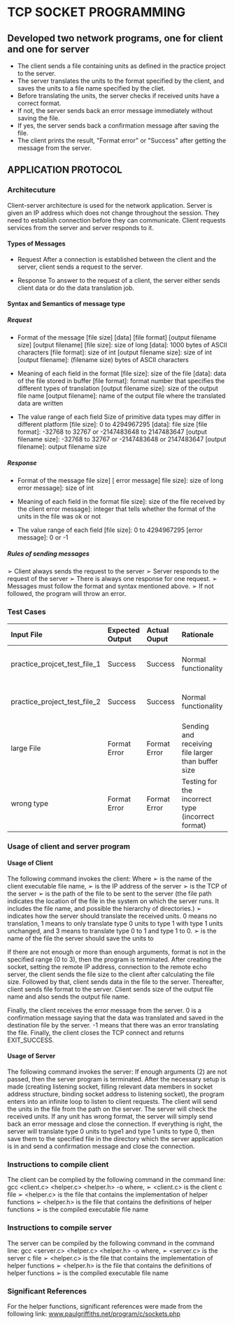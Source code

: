 # TCP SOCKET PROGRAMMING #
## Developed two network programs, one for client and one for server  
* The client sends a file containing units as defined in the practice project
to the server. 
* The server translates the units to the format specified by the client, and
saves the units to a file name specified by the cliet.
* Before translating the units, the server checks if received units have a
correct format.
* If not, the server sends back an error message immediately without saving the
file.
* If yes, the server sends back a confirmation message after saving the file. 
* The client prints the result, "Format error" or "Success" after getting the
message from the server.

## APPLICATION PROTOCOL
### Architecuture
Client-server architecture is used for the network application. Server is given
an IP address which does not change throughout the session. They need to
establish connection before they can communicate. Client requests services from
the server and server responds to it.
#### Types of Messages
* Request
    After a connection is established between the client and the server, client
    sends a request to the server.

* Response
    To answer to the request of a client, the server either sends client data
    or do the data translation job.

#### Syntax and Semantics of message type
##### Request
* Format of the message
    [file size] [data] [file format] [output filename size] [output filename]
    [file size]: size of long
    [data]: 1000 bytes of ASCII characters
    [file format]: size of int
    [output filename size]: size of int
    [output filename]: (filename size) bytes of ASCII characters 

* Meaning of each field in the format
    [file size]: size of the file
    [data]: data of the file stored in buffer
    [file format]: format number that specifies the different types of
                   translation
    [output filename size]: size of the output file name
    [output filename]: name of the output file where the translated data are
                       written

* The value range of each field
    Size of primitive data types may differ in different platform
    [file size]: 0 to 4294967295
    [data]: file size
    [file format]: -32768 to 32767 or -2147483648 to 2147483647
    [output filename size]: -32768 to 32767 or -2147483648 or 2147483647
    [output filename]: output filename size

##### Response
* Format of the message
    file size] [ error message]
    file size]: size of long
    error message]: size of int

* Meaning of each field in the format
    file size]: size of the file received by the client
    error message]: integer that tells whether the format of the units in the
    file was ok or not

* The value range of each field
    [file size]: 0 to 4294967295
    [error message]: 0 or -1

##### Rules of sending messages
➢  Client always sends the request to the server
➢  Server responds to the request of the server
➢  There is always one response for one request.
➢  Messages must follow the format and syntax mentioned above.
➢  If not followed, the program will throw an error.

### Test Cases
| Input File | Expected Output | Actual Ouput | Rationale | Content | Errors |
| :------ | :------ | :----- | :----- | :------ | :----- |
| practice_projcet_test_file_1 | Success | Success | Normal functionality | Data from test file 1 from practice projcet | No Error |
| practice_project_test_file_2 | Success | Success | Normal functionality | Data from test file 2 from practice project | No Error |
| large File | Format Error | Format Error | Sending and receiving file larger than buffer size | Data in largeFile.txt | No Error |
| wrong type | Format Error | Format Error | Testing for the incorrect type (incorrect format) | Data in wrongType.txt | No Error |

### Usage of client and server program
#### Usage of Client
The following command invokes the client:
<client> <server IP> <server port> <file path> <to format> <to name>
Where
➢  <client> is the name of the client executable file name,
➢  <server IP> is the IP address of the server
➢  <server port> is the TCP of the server
➢  <file path> is the path of the file to be sent to the server (the file path
indicates the
location of the file in the system on which the server runs. It includes the
file name, and possible the hierarchy of directories.)
➢  <to format> indicates how the server should translate the received units.
0 means no translation, 1 means to only translate type 0 units to type 1 with
type 1 units unchanged, and 3 means to translate type 0 to 1 and type 1 to 0.
➢  <to name> is the name of the file the server should save the units to

If there are not enough or more than enough arguments, format is not in the
specified range (0 to 3), then the program is terminated. After creating the
socket, setting the remote IP address, connection to the remote echo server,
the client sends the file size to the client after calculating the file size.
Followed by that, client sends data in the file to the server. Thereafter,
client sends file format to the server. Client sends size of the output file
name and also sends the output file name.

Finally, the client receives the error message from the server. 0 is a
confirmation message saying that the data was translated and saved in the
destination file by the server. -1 means that there was an error translating the
file. Finally, the client closes the TCP connect and returns EXIT_SUCCESS.

#### Usage of Server
The following command invokes the server:
<server> <port>
If enough arguments (2) are not passed, then the server program is terminated.
After the necessary setup is made (creating listening socket, filling relevant
data members in socket address structure, binding socket address to listening
socket), the program enters into an infinite loop to listen to client requests.
The client will send the units in the file from the path on the server. The
server will check the received units. If any unit has wrong format, the server
will simply send back an error message and close the connection. If everything
is right, the server will translate type 0 units to type1 and type 1 units to
type 0, then save them to the specified file in the directory which the server
application is in and send a confirmation message and close the connection.

### Instructions to compile client
The client can be complied by the following command in the command line:
gcc <client.c> <helper.c> <helper.h> -o <filename>
where,
➢  <client.c> is the client c file
➢  <helper.c> is the file that contains the implementation of helper functions
➢  <helper.h> is the file that contains the definitions of helper functions
➢  <filename> is the compiled executable file name

### Instructions to compile server
The server can be compiled by the following command in the command line:
gcc <server.c> <helper.c> <helper.h> -o <filename>
where,
➢  <server.c> is the server c file
➢  <helper.c> is the file that contains the implementation of helper
   functions
➢  <helper.h> is the file that contains the definitions of helper functions
➢  <filename> is the compiled executable file name

### Significant References
For the helper functions, significant references were made from the following link:
www.paulgriffiths.net/program/c/sockets.php
